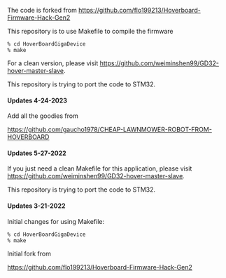The code is forked from https://github.com/flo199213/Hoverboard-Firmware-Hack-Gen2

This repository is to use Makefile to compile the firmware

	% cd HoverBoardGigaDevice
	% make

For a clean version, please visit https://github.com/weiminshen99/GD32-hover-master-slave. 

This repository is trying to port the code to STM32.

#### Updates 4-24-2023

Add all the goodies from

https://github.com/gaucho1978/CHEAP-LAWNMOWER-ROBOT-FROM-HOVERBOARD

#### Updates 5-27-2022

If you just need a clean Makefile for this application, please visit https://github.com/weiminshen99/GD32-hover-master-slave. 

This repository is trying to port the code to STM32.

#### Updates 3-21-2022

Initial changes for using Makefile:

	% cd HoverBoardGigaDevice
	% make
	
Initial fork from

https://github.com/flo199213/Hoverboard-Firmware-Hack-Gen2
